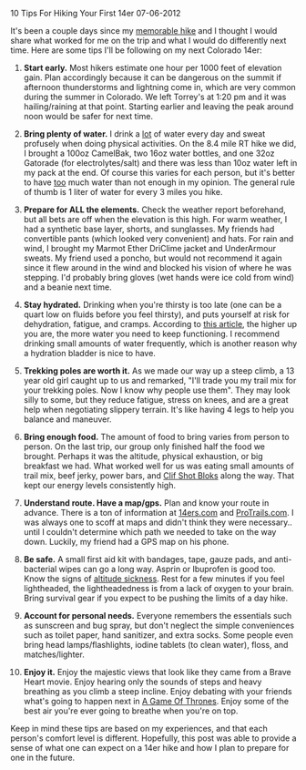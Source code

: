10 Tips For Hiking Your First 14er
07-06-2012

It's been a couple days since my [memorable hike][1] and I thought I would share what worked for me on the trip and what I would do differently next time. Here are some tips I'll be following on my next Colorado 14er:

1. **Start early.** Most hikers estimate one hour per 1000 feet of elevation gain. Plan accordingly because it can be dangerous on the summit if afternoon thunderstorms and lightning come in, which are very common during the summer in Colorado. We left Torrey's at 1:20 pm and it was hailing/raining at that point. Starting earlier and leaving the peak around noon would be safer for next time.

2. **Bring plenty of water.** I drink a <u>lot</u> of water every day and sweat profusely when doing physical activities. On the 8.4 mile RT hike we did, I brought a 100oz CamelBak, two 16oz water bottles, and one 32oz Gatorade (for electrolytes/salt) and there was less than 10oz water left in my pack at the end. Of course this varies for each person, but it's better to have <u>too</u> much water than not enough in my opinion. The general rule of thumb is 1 liter of water for every 3 miles you hike.

3. **Prepare for ALL the elements.** Check the weather report beforehand, but all bets are off when the elevation is this high. For warm weather, I had a synthetic base layer, shorts, and sunglasses. My friends had convertible pants (which looked very convenient) and hats. For rain and wind, I brought my Marmot Ether DriClime jacket and UnderArmour sweats. My friend used a poncho, but would not recommend it again since it flew around in the wind and blocked his vision of where he was stepping. I'd probably bring gloves (wet hands were ice cold from wind) and a beanie next time.

4. **Stay hydrated.** Drinking when you're thirsty is too late (one can be a quart low on fluids before you feel thirsty), and puts yourself at risk for dehydration, fatigue, and cramps. According to [this article][7], the higher up you are, the more water you need to keep functioning. I recommend drinking small amounts of water frequently, which is another reason why a hydration bladder is nice to have.

5. **Trekking poles are worth it.** As we made our way up a steep climb, a 13 year old girl caught up to us and remarked, "I'll trade you my trail mix for your trekking poles. Now I know why people use them". They may look silly to some, but they reduce fatigue, stress on knees, and are a great help when negotiating slippery terrain. It's like having 4 legs to help you balance and maneuver.

6. **Bring enough food.** The amount of food to bring varies from person to person. On the last trip, our group only finished half the food we brought. Perhaps it was the altitude, physical exhaustion, or big breakfast we had. What worked well for us was eating small amounts of trail mix, beef jerky, power bars, and [Clif Shot Bloks][4] along the way. That kept our energy levels consistently high. 

7. **Understand route. Have a map/gps.** Plan and know your route in advance. There is a ton of information at [14ers.com][5] and [ProTrails.com][6]. I was always one to scoff at maps and didn't think they were necessary.. until I couldn't determine which path we needed to take on the way down. Luckily, my friend had a GPS map on his phone.

8. **Be safe.** A small first aid kit with bandages, tape, gauze pads, and anti-bacterial wipes can go a long way. Asprin or Ibuprofen is good too. Know the signs of [altitude sickness][2]. Rest for a few minutes if you feel lightheaded, the lightheadedness is from a lack of oxygen to your brain. Bring survival gear if you expect to be pushing the limits of a day hike.

9. **Account for personal needs.** Everyone remembers the essentials such as sunscreen and bug spray, but don't neglect the simple conveniences such as toilet paper, hand sanitizer, and extra socks. Some people even bring head lamps/flashlights, iodine tablets (to clean water), floss, and matches/lighter.

10. **Enjoy it.** Enjoy the majestic views that look like they came from a Brave Heart movie. Enjoy hearing only the sounds of steps and heavy breathing as you climb a steep incline. Enjoy debating with your friends what's going to happen next in [A Game Of Thrones][3]. Enjoy some of the best air you're ever going to breathe when you're on top.

Keep in mind these tips are based on my experiences, and that each person's comfort level is different. Hopefully, this post was able to provide a sense of what one can expect on a 14er hike and how I plan to prepare for one in the future.

[1]: http://alexanderle.com/blog/2012/first-14er-grays-and-torreys-peak.html
[2]: http://www.ncbi.nlm.nih.gov/pubmedhealth/PMH0001190/
[3]: http://en.wikipedia.org/wiki/A_Game_of_Thrones 
[4]: http://www.clifbar.com/food/products_shot_bloks/
[5]: http://14ers.com/
[6]: http://protrails.com/
[7]: http://www.highaltitudelife.com/dehydration.htm
